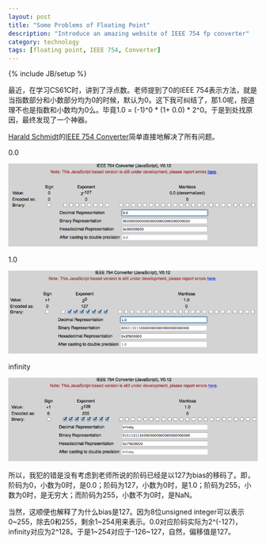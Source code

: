 ```yaml
---
layout: post
title: "Some Problems of Floating Point"
description: "Introduce an amazing website of IEEE 754 fp converter"
category: technology
tags: [floating point, IEEE 754, Converter]
---
```

{% include JB/setup %}



  最近，在学习CS61C时，讲到了浮点数。老师提到了0的IEEE 754表示方法，就是当指数部分和小数部分均为0的时候，默认为0。这下我可纠结了，那1.0呢，按道理不也是指数和小数均为0么。毕竟1.0 = (-1)^0 * (1+ 0.0) * 2^0。于是到处找原因，最终发现了一个神器。


  [Harald Schmidt](http://http://www.h-schmidt.net)的[IEEE 754 Converter](http://http://www.h-schmidt.net/FloatConverter/IEEE754.html)简单直接地解决了所有问题。
  
  
0.0


![image](/media/pic/fp/0.0.png)


1.0


![image](/media/pic/fp/1.0.png)


infinity


![image](/media/pic/fp/infinity.png)



  所以，我犯的错是没有考虑到老师所说的阶码已经是以127为bias的移码了。即，阶码为0，小数为0时，是0.0；阶码为127，小数为0时，是1.0；阶码为255，小数为0时，是无穷大；而阶码为255，小数不为0时，是NaN。
  
  
  当然，这顺便也解释了为什么bias是127。因为8位unsigned integer可以表示0~255，除去0和255，剩余1~254用来表示。0.0对应阶码实际为2^(-127)，infinity对应为2^128。于是1~254对应于-126~127，自然，偏移值是127。
